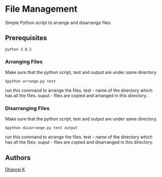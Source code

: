 # File Management

Simple Python script to arrange and disarrange files

## Prerequisites

```
python 3.8.2
```
### Arranging Files

Make sure that the python script, test and output are under same directory. 

```
$python arrange.py test
```
run this command to arrange the files.
test - name of the directory which has all the files.
ouput - files are copied and arranged in this directory.


### Disarranging Files


Make sure that the python script, test and output are under same directory. 

```
$python disarrange.py test output
```
run this command to arrange the files.
test - name of the directory which has all the files.
ouput - files are copied and disarranged in this directory.

## Authors

  [Dhanraj K](https://github.com/DH4NRAJ)

